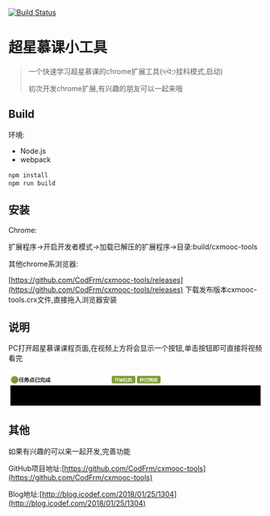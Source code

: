 [![Build Status](https://www.travis-ci.org/CodFrm/cxmooc-tools.svg?branch=master)](https://www.travis-ci.org/CodFrm/cxmooc-tools)

# 超星慕课小工具
> 一个快速学习超星慕课的chrome扩展工具(੧ᐛ੭挂科模式,启动)
>
> 初次开发chrome扩展,有兴趣的朋友可以一起来哦

## Build
环境:
* Node.js
* webpack
```
npm install
npm run build
```

## 安装
Chrome:

扩展程序->开启开发者模式->加载已解压的扩展程序->目录:build/cxmooc-tools

其他chrome系浏览器:

[https://github.com/CodFrm/cxmooc-tools/releases](https://github.com/CodFrm/cxmooc-tools/releases)
下载发布版本cxmooc-tools.crx文件,直接拖入浏览器安装

## 说明
PC打开超星慕课课程页面,在视频上方将会显示一个按钮,单击按钮即可直接将视频看完

![](/build/cxmooc-tools/img/soft/soft_01.png)

## 其他
如果有兴趣的可以来一起开发,完善功能

GitHub项目地址:[https://github.com/CodFrm/cxmooc-tools](https://github.com/CodFrm/cxmooc-tools)

Blog地址:[http://blog.icodef.com/2018/01/25/1304](http://blog.icodef.com/2018/01/25/1304)
